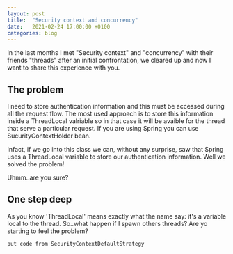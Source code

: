```yaml
---
layout: post
title:  "Security context and concurrency"
date:   2021-02-24 17:00:00 +0100
categories: blog
---
```


In the last months I met "Security context" and "concurrency" with their friends "threads" after an initial confrontation, we cleared up and now I want to share this experience with you. 

## The problem
I need to store authentication information and this must be accessed during all the request flow. The most used approach is to store this information inside a ThreadLocal valriable so in that case it will be avaible for the thread that serve a particular request. If you are using Spring you can use SucurityContextHolder bean.

Infact, if we go into this class we can, without any surprise, saw that Spring uses a ThreadLocal variable to store our authentication information. Well we solved the problem!

Uhmm..are you sure?

## One step deep
As you know 'ThreadLocal' means exactly what the name say: it's a variable local to the thread. So..what happen if I spawn others threads? Are yo starting to feel the problem?

``` java
put code from SecurityContextDefaultStrategy 
```

